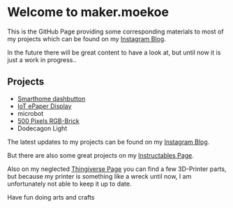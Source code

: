 # Welcome to maker.moekoe

This is the GitHub Page providing some corresponding materials to most of my projects which can be found on my [Instagram Blog](https://www.instagram.com/maker.moekoe/).


In the future there will be great content to have a look at, but until now it is just a work in progress..

## Projects

- [Smarthome dashbutton](https://github.com/makermoekoe/Smarthome-dashbutton)
- [IoT ePaper Display](https://github.com/makermoekoe/IoT-ePaper-Display)
- microbot
- [500 Pixels RGB-Brick](https://www.instructables.com/id/500-LED-Pixel-RGB-Brick/)
- Dodecagon Light


The latest updates to my projects can be found on my [Instagram Blog](https://www.instagram.com/maker.moekoe/).

But there are also some great projects on my [Instructables Page](https://www.instructables.com/member/moekoe/).

Also on my neglected [Thingiverse Page](https://www.thingiverse.com/makermoekoe/designs) you can find a few 3D-Printer parts, but because my printer is something like a wreck until now, I am unfortunately not able to keep it up to date.

Have fun doing arts and crafts
